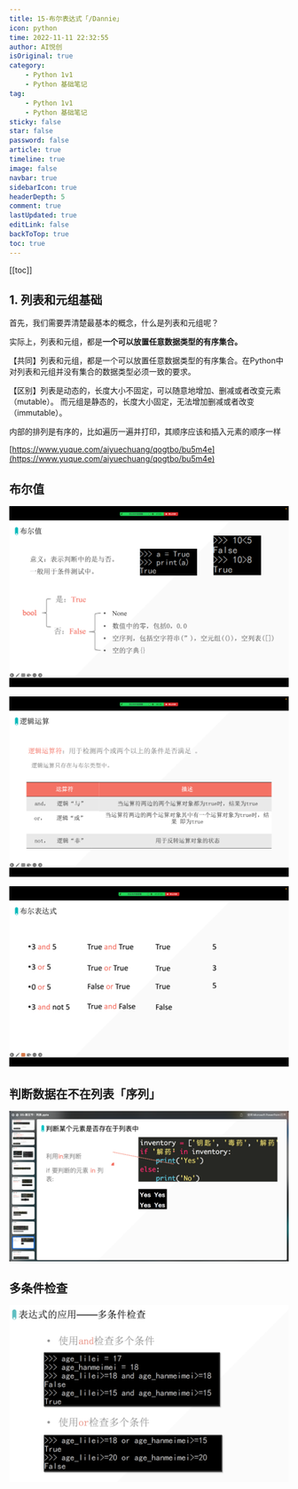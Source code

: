 ```yaml
---
title: 15-布尔表达式「/Dannie」
icon: python
time: 2022-11-11 22:32:55
author: AI悦创
isOriginal: true
category: 
    - Python 1v1
    - Python 基础笔记
tag:
    - Python 1v1
    - Python 基础笔记
sticky: false
star: false
password: false
article: true
timeline: true
image: false
navbar: true
sidebarIcon: true
headerDepth: 5
comment: true
lastUpdated: true
editLink: false
backToTop: true
toc: true
---
```


[[toc]]

## 1. 列表和元组基础

首先，我们需要弄清楚最基本的概念，什么是列表和元组呢？

实际上，列表和元组，都是**一个可以放置任意数据类型的有序集合。**

【共同】列表和元组，都是一个可以放置任意数据类型的有序集合。在Python中对列表和元组并没有集合的数据类型必须一致的要求。 

【区别】列表是动态的，长度大小不固定，可以随意地增加、删减或者改变元素（mutable）。 而元组是静态的，长度大小固定，无法增加删减或者改变（immutable）。

内部的排列是有序的，比如遍历一遍并打印，其顺序应该和插入元素的顺序一样

[https://www.yuque.com/aiyuechuang/qogtbo/bu5m4e](https://www.yuque.com/aiyuechuang/qogtbo/bu5m4e)

## 布尔值

![image-20221117210616868](./15.assets/image-20221117210616868.png)

![image-20221117211346950](./15.assets/image-20221117211346950.png)

![image-20221117212702529](./15.assets/image-20221117212702529.png)

## 判断数据在不在列表「序列」

![image-20221118214633210](./15.assets/image-20221118214633210.png)

## 多条件检查

![image-20221118215336780](./15.assets/image-20221118215336780.png)







